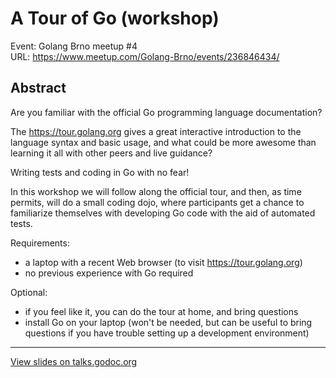 # A Tour of Go (workshop)

Event: Golang Brno meetup #4  
URL: https://www.meetup.com/Golang-Brno/events/236846434/


## Abstract

Are you familiar with the official Go programming language documentation?

The https://tour.golang.org gives a great interactive introduction to the
language syntax and basic usage, and what could be more awesome than learning it
all with other peers and live guidance?

Writing tests and coding in Go with no fear!

In this workshop we will follow along the official tour, and then, as time
permits, will do a small coding dojo, where participants get a chance to
familiarize themselves with developing Go code with the aid of automated tests.

Requirements:

- a laptop with a recent Web browser (to visit https://tour.golang.org)
- no previous experience with Go required

Optional:

- if you feel like it, you can do the tour at home, and bring questions
- install Go on your laptop (won't be needed, but can be useful to bring
questions if you have trouble setting up a development environment)

---

[View slides on talks.godoc.org](https://talks.godoc.org/github.com/rhcarvalho/talks/2017/01-24%20A%20Tour%20of%20Go/a-tour-of-go.slide)
